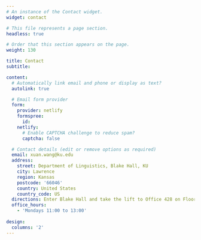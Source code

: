 ```yaml
---
# An instance of the Contact widget.
widget: contact

# This file represents a page section.
headless: true

# Order that this section appears on the page.
weight: 130

title: Contact
subtitle:

content:
  # Automatically link email and phone or display as text?
  autolink: true

  # Email form provider
  form:
    provider: netlify
    formspree:
      id:
    netlify:
      # Enable CAPTCHA challenge to reduce spam?
      captcha: false

  # Contact details (edit or remove options as required)
  email: xuan.wang@ku.edu
  address:
    street: Department of Linguistics, Blake Hall, KU
    city: Lawrence
    region: Kansas
    postcode: '66046'
    country: United States
    country_code: US
  directions: Enter Blake Hall and take the lift to Office 428 on Floor 4
  office_hours:
    - 'Mondays 11:00 to 13:00'
  
design:
  columns: '2'
---
```

